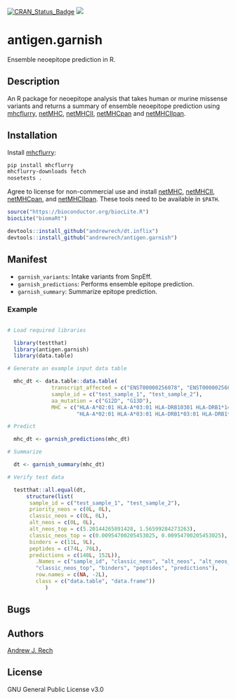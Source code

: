 [![CRAN_Status_Badge](http://www.r-pkg.org/badges/version/antigen.garnish)](http://cran.r-project.org/package=antigen.garnish) ![](https://img.shields.io/badge/build-passing-brightgreen.svg)

# antigen.garnish

Ensemble neoepitope prediction in R.

## Description

An R package for neoepitope analysis that takes human or murine missense variants and returns a summary of ensemble neoepitope prediction using [mhcflurry](https://github.com/hammerlab/mhcflurry), [netMHC](http://www.cbs.dtu.dk/services/NetMHC/), [netMHCII](http://www.cbs.dtu.dk/services/NetMHCII/), [netMHCpan](http://www.cbs.dtu.dk/services/NetMHCpan/) and [netMHCIIpan](http://www.cbs.dtu.dk/services/NetMHCIIpan/).

## Installation

Install [mhcflurry](https://github.com/hammerlab/mhcflurry):

```sh
pip install mhcflurry
mhcflurry-downloads fetch
nosetests .
```

Agree to license for non-commercial use and install [netMHC](http://www.cbs.dtu.dk/services/NetMHC/), [netMHCII](http://www.cbs.dtu.dk/services/NetMHCII/), [netMHCpan](http://www.cbs.dtu.dk/services/NetMHCpan/), and [netMHCIIpan](http://www.cbs.dtu.dk/services/NetMHCIIpan/). These tools need to be available in `$PATH`.


```r
source("https://bioconductor.org/biocLite.R")
biocLite("biomaRt")

devtools::install_github("andrewrech/dt.inflix")
devtools::install_github("andrewrech/antigen.garnish")
```

## Manifest

* `garnish_variants`: Intake variants from SnpEff.
* `garnish_predictions`: Performs ensemble epitope prediction.
* `garnish_summary`: Summarize epitope prediction.

### Example

```r

# Load required libraries

  library(testthat)
  library(antigen.garnish)
  library(data.table)

# Generate an example input data table

  mhc_dt <- data.table::data.table(
              transcript_affected = c("ENST00000256078", "ENST00000256078"),
              sample_id = c("test_sample_1", "test_sample_2"),
              aa_mutation = c("G12D", "G13D"),
              MHC = c("HLA-A*02:01 HLA-A*03:01 HLA-DRB10301 HLA-DRB1*14:67",
                      "HLA-A*02:01 HLA-A*03:01 HLA-DRB1*03:01 HLA-DRB1*14:67"))

# Predict

  mhc_dt <- garnish_predictions(mhc_dt)

# Summarize

  dt <- garnish_summary(mhc_dt)

# Verify test data

  testthat::all.equal(dt,
      structure(list(
       sample_id = c("test_sample_1", "test_sample_2"),
       priority_neos = c(0L, 0L),
       classic_neos = c(0L, 0L),
       alt_neos = c(0L, 0L),
       alt_neos_top = c(5.20144265891428, 1.56599284273263),
       classic_neos_top = c(0.00954700205453025, 0.00954700205453025),
       binders = c(11L, 9L),
       peptides = c(74L, 76L),
       predictions = c(148L, 152L)),
         .Names = c("sample_id", "classic_neos", "alt_neos", "alt_neos_top",
         "classic_neos_top", "binders", "peptides", "predictions"),
         row.names = c(NA, -2L),
         class = c("data.table", "data.frame"))
            )
```

## Bugs

## Authors

[Andrew J. Rech](mailto:andrewrech@gmail.com)

## License

GNU General Public License v3.0